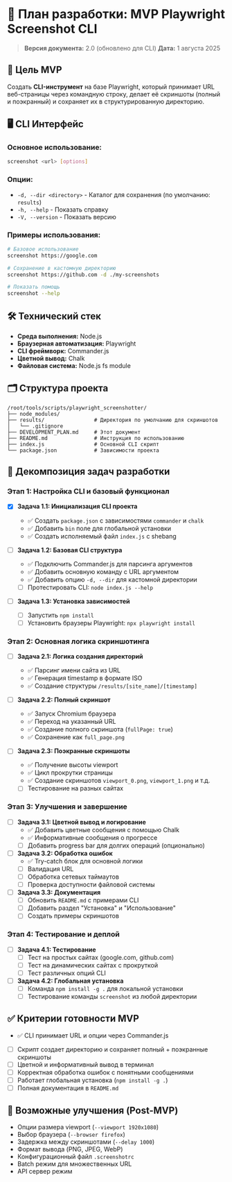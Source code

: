 # 📖 План разработки: MVP Playwright Screenshot CLI

> **Версия документа:** 2.0 (обновлено для CLI)
> **Дата:** 1 августа 2025

## 🎯 Цель MVP

Создать **CLI-инструмент** на базе Playwright, который принимает URL веб-страницы через командную строку, делает её скриншоты (полный и поэкранный) и сохраняет их в структурированную директорию.

## 🖥️ CLI Интерфейс

### Основное использование:
```bash
screenshot <url> [options]
```

### Опции:
- `-d, --dir <directory>` - Каталог для сохранения (по умолчанию: `results`)
- `-h, --help` - Показать справку
- `-V, --version` - Показать версию

### Примеры использования:
```bash
# Базовое использование
screenshot https://google.com

# Сохранение в кастомную директорию
screenshot https://github.com -d ./my-screenshots

# Показать помощь
screenshot --help
```

## 🛠 Технический стек

-   **Среда выполнения:** Node.js
-   **Браузерная автоматизация:** Playwright
-   **CLI фреймворк:** Commander.js
-   **Цветной вывод:** Chalk
-   **Файловая система:** Node.js fs module

## 🗂 Структура проекта

```
/root/tools/scripts/playwright_screenshotter/
├── node_modules/
├── results/                # Директория по умолчанию для скриншотов
│   └── .gitignore
├── DEVELOPMENT_PLAN.md     # Этот документ
├── README.md               # Инструкция по использованию
├── index.js                # Основной CLI скрипт
└── package.json            # Зависимости проекта
```

## 🚀 Декомпозиция задач разработки

### **Этап 1: Настройка CLI и базовый функционал**

-   [x] **Задача 1.1: Инициализация CLI проекта**
    -   ✅ Создать `package.json` с зависимостями `commander` и `chalk`
    -   ✅ Добавить `bin` поле для глобальной установки
    -   ✅ Создать исполняемый файл `index.js` с shebang

-   [ ] **Задача 1.2: Базовая CLI структура**
    -   ✅ Подключить Commander.js для парсинга аргументов
    -   ✅ Добавить основную команду с URL аргументом
    -   ✅ Добавить опцию `-d, --dir` для кастомной директории
    -   [ ] Протестировать CLI: `node index.js --help`

-   [ ] **Задача 1.3: Установка зависимостей**
    -   [ ] Запустить `npm install`
    -   [ ] Установить браузеры Playwright: `npx playwright install`

### **Этап 2: Основная логика скриншотинга**

-   [ ] **Задача 2.1: Логика создания директорий**
    -   ✅ Парсинг имени сайта из URL
    -   ✅ Генерация timestamp в формате ISO
    -   ✅ Создание структуры `/results/[site_name]/[timestamp]`

-   [ ] **Задача 2.2: Полный скриншот**
    -   ✅ Запуск Chromium браузера
    -   ✅ Переход на указанный URL
    -   ✅ Создание полного скриншота (`fullPage: true`)
    -   ✅ Сохранение как `full_page.png`

-   [ ] **Задача 2.3: Поэкранные скриншоты**
    -   ✅ Получение высоты viewport
    -   ✅ Цикл прокрутки страницы
    -   ✅ Создание скриншотов `viewport_0.png`, `viewport_1.png` и т.д.
    -   [ ] Тестирование на разных сайтах

### **Этап 3: Улучшения и завершение**

-   [ ] **Задача 3.1: Цветной вывод и логирование**
    -   ✅ Добавить цветные сообщения с помощью Chalk
    -   ✅ Информативные сообщения о прогрессе
    -   [ ] Добавить progress bar для долгих операций (опционально)

-   [ ] **Задача 3.2: Обработка ошибок**
    -   ✅ Try-catch блок для основной логики
    -   [ ] Валидация URL
    -   [ ] Обработка сетевых таймаутов
    -   [ ] Проверка доступности файловой системы

-   [ ] **Задача 3.3: Документация**
    -   [ ] Обновить `README.md` с примерами CLI
    -   [ ] Добавить раздел "Установка" и "Использование"
    -   [ ] Создать примеры скриншотов

### **Этап 4: Тестирование и деплой**

-   [ ] **Задача 4.1: Тестирование**
    -   [ ] Тест на простых сайтах (google.com, github.com)
    -   [ ] Тест на динамических сайтах с прокруткой
    -   [ ] Тест различных опций CLI

-   [ ] **Задача 4.2: Глобальная установка**
    -   [ ] Команда `npm install -g .` для локальной установки
    -   [ ] Тестирование команды `screenshot` из любой директории

## ✅ Критерии готовности MVP

-   ✅ CLI принимает URL и опции через Commander.js
-   [ ] Скрипт создает директорию и сохраняет полный + поэкранные скриншоты
-   [ ] Цветной и информативный вывод в терминал
-   [ ] Корректная обработка ошибок с понятными сообщениями
-   [ ] Работает глобальная установка (`npm install -g .`)
-   [ ] Полная документация в `README.md`

## 🌟 Возможные улучшения (Post-MVP)

-   Опции размера viewport (`--viewport 1920x1080`)
-   Выбор браузера (`--browser firefox`)
-   Задержка между скриншотами (`--delay 1000`)
-   Формат вывода (PNG, JPEG, WebP)
-   Конфигурационный файл `.screenshotrc`
-   Batch режим для множественных URL
-   API сервер режим
